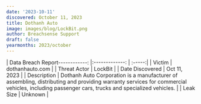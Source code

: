```yaml
---
date: '2023-10-11'
discovered: October 11, 2023
title: Dothanh Auto
image: images/blog/LockBit.png
author: Breachsense Support
draft: false
yearmonths: 2023/october
---
```


| Data Breach Report------------:     |:-------------:    | :-----:|
| Victim      | dothanhauto.com      | 
| Threat Actor      | LockBit      | 
| Date Discovered      | Oct 11, 2023      | 
| Description      | Dothanh Auto Corporation is a manufacturer of assembling, distributing and providing warranty services for commercial vehicles, including passenger cars, trucks and specialized vehicles.      | 
| Leak Size      | Unknown      | 

